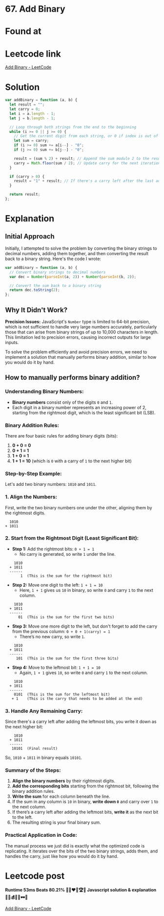 # 67. Add Binary

# Found at

[](https://leetcode.com/problemset/all-code-essentials/?sorting=W3sic29ydE9yZGVyIjoiREVTQ0VORElORyIsIm9yZGVyQnkiOiJESUZGSUNVTFRZIn1d&difficulty=EASY&page=1&topicSlugs=string)

# Leetcode link

[Add Binary - LeetCode](https://leetcode.com/problems/add-binary/description/)

# Solution

```jsx
var addBinary = function (a, b) {
  let result = "";
  let carry = 0;
  let i = a.length - 1;
  let j = b.length - 1;

  // Loop through both strings from the end to the beginning
  while (i >= 0 || j >= 0) {
    // Get the current digit from each string, or 0 if index is out of bounds
    let sum = carry;
    if (i >= 0) sum += a[i--] - "0";
    if (j >= 0) sum += b[j--] - "0";

    result = (sum % 2) + result; // Append the sum modulo 2 to the result (this is the current binary digit)
    carry = Math.floor(sum / 2); // Update carry for the next iteration
  }

  if (carry > 0) {
    result = "1" + result; // If there's a carry left after the last addition, append it
  }

  return result;
};
```

# Explanation

## **Initial Approach**

Initially, I attempted to solve the problem by converting the binary strings to decimal numbers, adding them together, and then converting the result back to a binary string. Here's the code I wrote:

```jsx
var addBinary = function (a, b) {
  // Convert binary strings to decimal numbers
  var dec = Number(parseInt(a, 2)) + Number(parseInt(b, 2));

  // Convert the sum back to a binary string
  return dec.toString(2);
};
```

## **Why It Didn't Work?**

**Precision Issues:** JavaScript's `Number` type is limited to 64-bit precision, which is not sufficient to handle very large numbers accurately, particularly those that can arise from binary strings of up to 10,000 characters in length. This limitation led to precision errors, causing incorrect outputs for large inputs.

To solve the problem efficiently and avoid precision errors, we need to implement a solution that manually performs binary addition, similar to how you would do it by hand.

## How to manually performs binary addition?

### Understanding Binary Numbers:

- **Binary numbers** consist only of the digits `0` and `1`.
- Each digit in a binary number represents an increasing power of 2, starting from the rightmost digit, which is the least significant bit (LSB).

### Binary Addition Rules:

There are four basic rules for adding binary digits (bits):

1. **0 + 0 = 0**
2. **0 + 1 = 1**
3. **1 + 0 = 1**
4. **1 + 1 = 10** (which is `0` with a carry of `1` to the next higher bit)

### Step-by-Step Example:

Let's add two binary numbers: `1010` and `1011`.

### 1. Align the Numbers:

First, write the two binary numbers one under the other, aligning them by the rightmost digits.

```
  1010
+ 1011
```

### 2. Start from the Rightmost Digit (Least Significant Bit):

- **Step 1:** Add the rightmost bits: `0 + 1 = 1`
  - No carry is generated, so write `1` under the line.

```
    1010
  + 1011
  ------
       1  (This is the sum for the rightmost bit)
```

- **Step 2:** Move one digit to the left: `1 + 1 = 10`
  - Here, `1 + 1` gives us `10` in binary, so write `0` and carry `1` to the next column.

```
    1010
  + 1011
  ------
      01  (This is the sum for the first two bits)
```

- **Step 3:** Move one more digit to the left, but don't forget to add the carry from the previous column: `0 + 0 + 1(carry) = 1`
  - There’s no new carry, so write `1`.

```
    1010
  + 1011
  ------
     101  (This is the sum for the first three bits)
```

- **Step 4:** Move to the leftmost bit: `1 + 1 = 10`
  - Again, `1 + 1` gives `10`, so write `0` and carry `1` to the next column.

```
    1010
  + 1011
  ------
    0101  (This is the sum for the leftmost bit)
   + 1    (This is the carry that needs to be added at the end)
```

### 3. Handle Any Remaining Carry:

Since there's a carry left after adding the leftmost bits, you write it down as the next higher bit:

```
    1010
  + 1011
  ------
   10101  (Final result)
```

So, `1010` + `1011` in binary equals `10101`.

### Summary of the Steps:

1. **Align the binary numbers** by their rightmost digits.
2. **Add the corresponding bits** starting from the rightmost bit, following the binary addition rules.
3. **Write the sum** for each column beneath the line.
4. If the sum in any column is `10` in binary, **write down `0`** and carry over `1` to the next column.
5. If there’s a carry left after adding the leftmost bits, **write it** as the next bit to the left.
6. The resulting string is your final binary sum.

### Practical Application in Code:

The manual process we just did is exactly what the optimized code is replicating. It iterates over the bits of the two binary strings, adds them, and handles the carry, just like how you would do it by hand.

# Leetcode post

**Runtime 53ms Beats 80.21% 🎯💯❤️‍🔥🏆🥇 Javascript solution & explanation 💸🤑💰💲🍾🕶🤏**

[Add Binary - LeetCode](https://leetcode.com/problems/add-binary/solutions/5681804/runtime-45-ms-beats-80-21-javascript-solution-explanation/)
